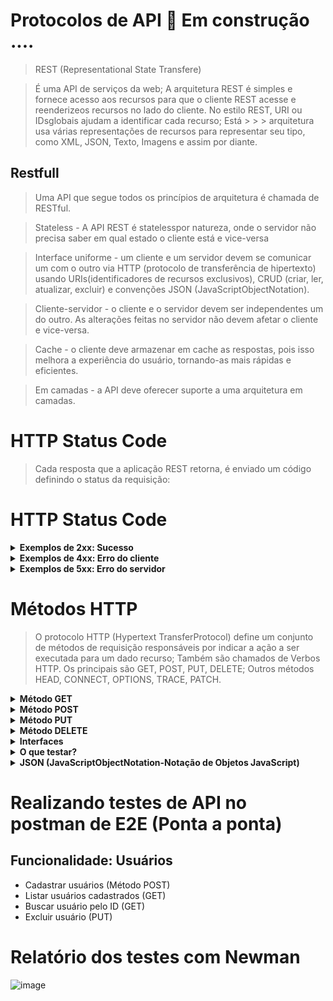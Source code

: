 # Protocolos de API 🚧 Em construção ....
> REST (Representational State Transfere)

> É uma API de serviços da web; A arquitetura REST é simples e fornece acesso aos recursos para que o cliente REST acesse e reenderizeos recursos no lado do cliente. No estilo REST, URI ou IDsglobais ajudam a identificar cada recurso; Está > > > arquitetura usa várias representações de recursos para representar seu tipo, como XML, JSON, Texto, Imagens e assim por diante.
 
## Restfull

> Uma API que segue todos os princípios de arquitetura é chamada de RESTful.

> Stateless - A API REST é statelesspor natureza, onde o servidor não precisa saber em qual estado o cliente está e vice-versa

> Interface uniforme - um cliente e um servidor devem se comunicar um com o outro via HTTP (protocolo de transferência de hipertexto) usando URIs(identificadores de recursos exclusivos), CRUD (criar, ler, atualizar, excluir) e convenções JSON
(JavaScriptObjectNotation).

> Cliente-servidor - o cliente e o servidor devem ser independentes um do outro. As alterações feitas no servidor não devem afetar o cliente e vice-versa.
 
> Cache - o cliente deve armazenar em cache as respostas, pois isso melhora a experiência do usuário, tornando-as mais rápidas e eficientes.
 
> Em camadas - a API deve oferecer suporte a uma arquitetura em camadas.

# HTTP Status Code

> Cada resposta que a aplicação REST retorna, é enviado um código definindo o status da requisição:


# HTTP Status Code

<details>
  <summary><b>Exemplos de 2xx: Sucesso</b></summary>
  
  > A requisição foi recebida com sucesso, entendida e aceita. 
  
  > - **200 OK** – Resposta padrão de sucesso 
  > - **201 Created** – Indica que um recurso foi criado 
  > - **202 Accepted** – Indica que a requisição foi aceita 
  > - **204 No Content** – Indica que a requisição foi processada com sucesso, mas que não há conteúdo para retornar
</details>

<details>
   <summary><b>Exemplos de 4xx: Erro do cliente </b></summary> 
  
   > Ação que ocorre um erro do cliente/servidor.
  
   > - **400 BadRequest** – A requisição com problemas (Ex: mudanças de contrato)
 
  > - **401 Unauthorized** – Cliente não autenticado ou sem autorização

  > - **403 Forbidden** –  Cliente autenticado, mas sem permissão
 
  > - **404 Notfound** –  Recurso não localizado

</details>

<details>
    <summary><b> Exemplos de 5xx: Erro do servidor </b></summary> 
  
> Ação que ocorre um erro do servidor 
> - **500 InternalServer Error** –  Um erro ocorreu durante o processamento da requisição (erro no processamento) 
> - **503 Service Unavailable** –  Serviço indisponível (por manutenção ou sobrecarga)

</details>


# Métodos HTTP 
> O protocolo HTTP (Hypertext TransferProtocol) define um conjunto de métodos de requisição responsáveis por indicar a ação a ser executada para um dado recurso; 
> Também são chamados de Verbos HTTP.  Os principais são GET, POST, PUT, DELETE; Outros métodos HEAD, CONNECT, OPTIONS, TRACE, PATCH.

<details>
   <summary><b> Método GET </b></summary> 
Enviada pelo cliente para solicitar dados de um recurso no servidor.🚧...
 
Ao fazer uma requisição GET, você está solicitando informações do servidor e esperando que ele retorne os dados correspondentes.
Por exemplo.: Se você acessar a página de tênis e selecionar as opções de tamanho e cor, o site faz automaticamente uma requisição GET para a API para obter aquela opção de tênis.
 
 ![image](https://github.com/sarahdfweb/TestesE2EAPI/assets/87348787/8e6fbc76-404c-44b0-81d1-3321f845d27b)
 ## Exemplo no postman 
 ![image](https://github.com/sarahdfweb/TestesE2EAPI/assets/87348787/9b581c58-28ef-4fb4-b98f-7caad987f3a4)
  
</details>

<details>
   <summary><b> Método POST </b></summary> 
O método POST é frequentemente utilizado para criar novos recursos no servidor, criar usuários, enviar dados de formulários da web, criar postagens em redes sociais, adicionar itens ao carrinho de compras, entre outros.
Ele é uma maneira de enviar dados para o servidor para que ele possa processar e armazenar essas informações.
 
![image](https://github.com/sarahdfweb/TestesE2EAPI/assets/87348787/56a4ab8e-caa5-4516-870c-72680471815e)

![image](https://github.com/sarahdfweb/TestesE2EAPI/assets/87348787/c5727632-b36c-4dcb-84ad-011ab40bdc17)


  
</details>

<details>
   <summary><b> Método PUT </b></summary> 
O método PUT é usado em requisições HTTP para atualizar ou criar um recurso no servidor. Quando você envia uma solicitação PUT, você fornece os dados do recurso completo ou parcial que deseja atualizar. Se o recurso especificado não existe, o servidor pode criar um novo recurso com o conteúdo fornecido.
</details> 

<details>
  <summary><b> Método DELETE</b></summary> 
remove um recurso específico.
</details> 

<details>
  <summary><b>Interfaces </b></summary> 
Dividir seu sistema em muitos serviços pequenos, geralmente significa que esses serviços precisam se comunicar uns com os outros; 
Eles se comunicam através de certas interfaces de diferentes aplicativos, formas e tecnologias. 
## Os mais comuns são:
  
 REST e JSON via HTTPS RPC usando algo como gRPC Comunicações via SOAP/XML 
## Contratos

Como pode ser enviado informações para diferentes Consumers, há a necessidade de especificar claramente a interface entre esses serviços (o chamado contrato) afim de evitar problemas de integração. 
## Documentação

https://documenter.postman.com/view/631643/JsLs/?version=latest#3190c896-4216-a0a3-aa38-a041d0c2eb72

</details>

<details>
  <summary><b>O que testar?</b></summary>

1. **Status:** O código de resposta está adequado (2xx, 3xx, 4xx e 5xx);
2. **Performance:** A resposta retornou dentro do tempo adequado;
3. **Syntaxe:** O tipo de conteúdo retornado está adequado (Content-Type) / o servidor aceita requisições no formato adequado;
4. **Tratamento de erro:** O servidor rejeita requisições no formato inadequado / excluir campos obrigatórios deve resultar em erro / requisições com tipos de dados inadequados deve resultar em erro;
5. **Detecção de erros:** Testes negativos para identificar exceções;
6. **Schema:** O conteúdo da resposta está de acordo com a estrutura ou formato esperado (contrato);
7. **Funcional:** O servidor retorna o valor previsto de acordo com a requisição / a requisição insere, atualiza ou exclui um recurso esperado;
8. **Segurança:** Injeções de SQL não impactam na integridade dos dados.
</details>

<details>
   <summary><b>JSON (JavaScriptObjectNotation-Notação de Objetos JavaScript)</b></summary>
é uma formatação leve de troca de dados.
É um formato leve de troca de dados. Fácil de ler e escrever, e também é fácil para máquinas interpretarem e gerarem. JSON é comumente utilizado para a comunicação entre um servidor e um cliente web, como uma forma de estruturar dados.
Vantagens: Leitura mais simples Analisador(parsing) mais fácil JSON suporta objetos Performance na execução e transporte de dados Arquivo com tamanho reduzido.
  
## Objeto

Um objeto é um conjunto desordenado de pares nome/valor. Um objeto começa com {chave de abertura e termina com chave de fechamento }. Cada nome é seguido por: dois pontos e os pares nome/valor são seguidos por, vírgula.

 ![image](https://github.com/sarahdfweb/TestesE2EAPI/assets/87348787/4c52276a-565f-4f1d-99f2-dbfc9532320b)

## Array

Uma array é uma coleção de valores ordenados. O array começa com [ colchete de abertura e termina com colchete ] de fechamento. Os valores são separados por ,vírgula.

 ![image](https://github.com/sarahdfweb/TestesE2EAPI/assets/87348787/4728bc7a-8886-4d62-b838-85ae12fdd190)

## Valor

Um valor pode ser uma: 
cadeia de caracteres (string) um número true ou false null objeto array

![image](https://github.com/sarahdfweb/TestesE2EAPI/assets/87348787/1d1535bf-5b83-49a9-aef9-b90f1dc96ffa)

## Postman
O Postman é uma ferramenta que proporciona criar, compartilhar, testar e documentar APIs. Permite aos usuários criarem e salvar solicitações HTTP e HTTPs simples e complexas, bem como ler suas respostas. https://www.postman.com/downloads/
 
## ServeRest
Pré-requisito: Node JS 
Inserir o seguinte comando no console: npx serverest
Para acessar basta abrir seu navegador com a seguinte url: http://localhost:3000/ ou http://127.0.0.1:3000/ Obs.: Enquanto estiver usando, deixe o console aberto. Caso tenha problema com a instalação, use o endereço de produção: https://serverest.dev/ , mas corre o risco de alguém mexer nos seus dados, pois é um ambiente compartilhado.
</details>

# Realizando testes de API no postman de E2E (Ponta a ponta)	

## Funcionalidade: Usuários
* Cadastrar usuários (Método POST)
* Listar usuários cadastrados (GET)
* Buscar usuário pelo ID (GET)
* Excluir usuário (PUT)
  
# Relatório dos testes com Newman
  
![image](https://github.com/sarahdfweb/TestesE2EAPI/assets/87348787/6e636d3f-05da-4344-bd10-77f0b7fc9508)




<!--
Funcionalidade: Produtos 
•	Cadastrar um usuário como admin (POST)
•	Listar produtos (GET)
•	Cadastrar 2 produtos (POST)
•	Editar um dos produtos (PUT)
•	Deletar um dos produtos (DELETE)
> Utilizarei a API ServeRest Que simula uma loja virtual

1 Criar servidor local para não ficar no site para não correr o risco de alteração por outro usuário. No terminal digite (npx serverest)
2 Criar uma nova collection usei o nome Teste ServeRest
3 Criar uma Request (Requisição)
4 Adicionei o nome da request de criar usuário
5 Utilizei o método POST
6 Colei o exemplo do site e mudei os parâmetros e cliquei em send
7 Exibindo o usuário criado com o método GET
8 Fazendo login método POST
9 Criando Validação de Produtos : 
9.1 Passei a url : http://localhost:3000/produtos cliquei em send para que ele listasse os produtos cadastrados. Foi listado 2 produtos 
9.2 Validando o produto da lista usando snippets (Response body: Contains String e Status code; Code is 200)
10 Cadastrando produto 
Obs.: Necessário primeiro realizar o login, por isso precisar autorizar o login passando o token 
11 Editar um produto com método PUT
Obs.: precisa do tooken do login
 
Autorizando o token
 

Mensagem de sucesso 



Produto alterado 
 
Deletando um produto cadastrado com método DELETE
Obs.: Precisa autorizar o token do login
 
 

Token 
 
 
  
Relatório 
1 Exporta o documento 
 
2  Faça a instalação do Newman no terminal com o comando
  

3 entra na pasta que salvou o arquivo, depois digite o comando 
 
4 Também pode ser rodando em html 
 
 
Será criada uma pasta Newman com o arquivo html 
 
 -->
